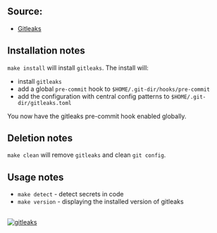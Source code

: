 
## Source:
- [Gitleaks](https://github.com/gitleaks/gitleaks)


## Installation notes

`make install` will install `gitleaks`. The install will:

- install `gitleaks`
- add a global `pre-commit` hook to `$HOME/.git-dir/hooks/pre-commit`
- add the configuration with central config patterns to `$HOME/.git-dir/gitleaks.toml`

You now have the gitleaks pre-commit hook enabled globally.

## Deletion notes
`make clean` will remove `gitleaks` and clean `git config`.

## Usage notes
- `make detect` - detect secrets in code
- `make version` - displaying the installed version of gitleaks

## 

[![gitleaks](https://asciinema.org/a/593718.svg)](https://asciinema.org/a/593718)